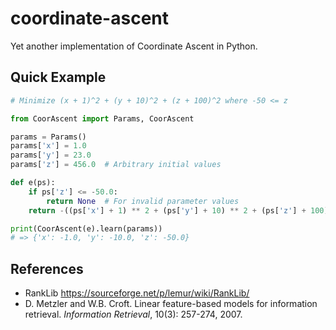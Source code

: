 # coordinate-ascent
Yet another implementation of Coordinate Ascent in Python.

## Quick Example

```python
# Minimize (x + 1)^2 + (y + 10)^2 + (z + 100)^2 where -50 <= z

from CoorAscent import Params, CoorAscent

params = Params()
params['x'] = 1.0
params['y'] = 23.0
params['z'] = 456.0  # Arbitrary initial values

def e(ps):
    if ps['z'] <= -50.0:
        return None  # For invalid parameter values
    return -((ps['x'] + 1) ** 2 + (ps['y'] + 10) ** 2 + (ps['z'] + 100) ** 2)

print(CoorAscent(e).learn(params))
# => {'x': -1.0, 'y': -10.0, 'z': -50.0}
```

## References
- RankLib https://sourceforge.net/p/lemur/wiki/RankLib/
- D\. Metzler and W.B. Croft. Linear feature-based models for information retrieval. _Information Retrieval_, 10(3): 257-274, 2007.
